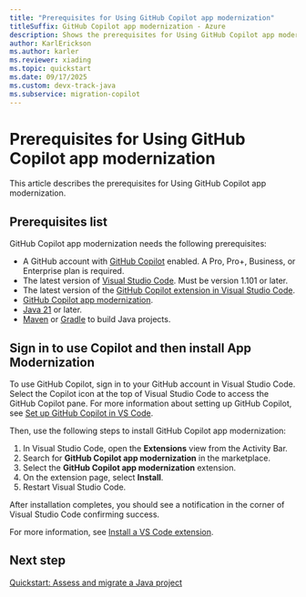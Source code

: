 ```yaml
---
title: "Prerequisites for Using GitHub Copilot app modernization"
titleSuffix: GitHub Copilot app modernization - Azure
description: Shows the prerequisites for Using GitHub Copilot app modernization.
author: KarlErickson
ms.author: karler
ms.reviewer: xiading
ms.topic: quickstart
ms.date: 09/17/2025
ms.custom: devx-track-java
ms.subservice: migration-copilot
---
```


# Prerequisites for Using GitHub Copilot app modernization

This article describes the prerequisites for Using GitHub Copilot app modernization.

## Prerequisites list

GitHub Copilot app modernization needs the following prerequisites:

- A GitHub account with [GitHub Copilot](https://github.com/features/copilot) enabled. A Pro, Pro+, Business, or Enterprise plan is required.
- The latest version of [Visual Studio Code](https://code.visualstudio.com/). Must be version 1.101 or later.
- The latest version of the [GitHub Copilot extension in Visual Studio Code](https://code.visualstudio.com/docs/copilot/overview).
- [GitHub Copilot app modernization](https://marketplace.visualstudio.com/items?itemName=vscjava.migrate-java-to-azure).
- [Java 21](/java/openjdk/download) or later.
- [Maven](https://maven.apache.org/download.cgi) or [Gradle](https://gradle.org/install/) to build Java projects.

## Sign in to use Copilot and then install App Modernization

To use GitHub Copilot, sign in to your GitHub account in Visual Studio Code. Select the Copilot icon at the top of Visual Studio Code to access the GitHub Copilot pane. For more information about setting up GitHub Copilot, see [Set up GitHub Copilot in VS Code](https://code.visualstudio.com/docs/copilot/setup).

Then, use the following steps to install GitHub Copilot app modernization:

1. In Visual Studio Code, open the **Extensions** view from the Activity Bar.
1. Search for **GitHub Copilot app modernization** in the marketplace.
1. Select the **GitHub Copilot app modernization** extension.
1. On the extension page, select **Install**.
1. Restart Visual Studio Code.

After installation completes, you should see a notification in the corner of Visual Studio Code confirming success.

For more information, see [Install a VS Code extension](https://code.visualstudio.com/docs/getstarted/extensions#_install-a-vs-code-extension).

## Next step

[Quickstart: Assess and migrate a Java project](migrate-github-copilot-app-modernization-for-java-quickstart-assess-migrate.md)

